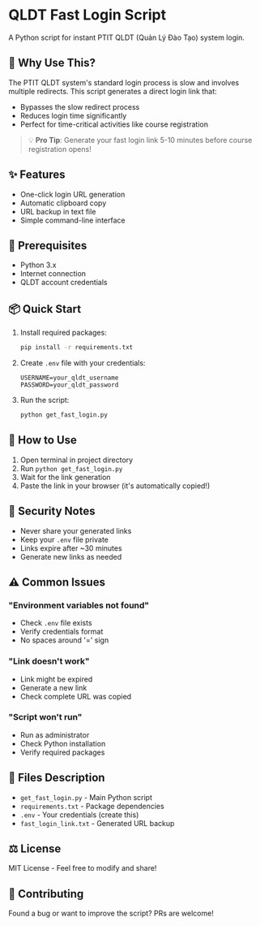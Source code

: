 # QLDT Fast Login Script

A Python script for instant PTIT QLDT (Quản Lý Đào Tạo) system login.

## 🚀 Why Use This?

The PTIT QLDT system's standard login process is slow and involves multiple redirects. This script generates a direct login link that:

-   Bypasses the slow redirect process
-   Reduces login time significantly
-   Perfect for time-critical activities like course registration

> 💡 **Pro Tip**: Generate your fast login link 5-10 minutes before course registration opens!

## ✨ Features

-   One-click login URL generation
-   Automatic clipboard copy
-   URL backup in text file
-   Simple command-line interface

## 🔧 Prerequisites

-   Python 3.x
-   Internet connection
-   QLDT account credentials

## 📦 Quick Start

1. Install required packages:

    ```bash
    pip install -r requirements.txt
    ```

2. Create `.env` file with your credentials:

    ```
    USERNAME=your_qldt_username
    PASSWORD=your_qldt_password
    ```

3. Run the script:
    ```bash
    python get_fast_login.py
    ```

## 🎯 How to Use

1. Open terminal in project directory
2. Run `python get_fast_login.py`
3. Wait for the link generation
4. Paste the link in your browser (it's automatically copied!)

## 🔑 Security Notes

-   Never share your generated links
-   Keep your `.env` file private
-   Links expire after ~30 minutes
-   Generate new links as needed

## ⚠️ Common Issues

### "Environment variables not found"

-   Check `.env` file exists
-   Verify credentials format
-   No spaces around '=' sign

### "Link doesn't work"

-   Link might be expired
-   Generate a new link
-   Check complete URL was copied

### "Script won't run"

-   Run as administrator
-   Check Python installation
-   Verify required packages

## 📝 Files Description

-   `get_fast_login.py` - Main Python script
-   `requirements.txt` - Package dependencies
-   `.env` - Your credentials (create this)
-   `fast_login_link.txt` - Generated URL backup

## ⚖️ License

MIT License - Feel free to modify and share!

## 🤝 Contributing

Found a bug or want to improve the script? PRs are welcome!
